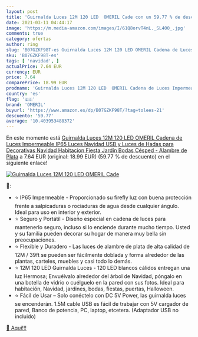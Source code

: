 ```yaml
---
layout: post
title: 'Guirnalda Luces 12M 120 LED  OMERIL Cade con un 59.77 % de descuento'
date: 2021-03-11 04:44:17
image: 'https://m.media-amazon.com/images/I/61Q8orvT4nL._SL400_.jpg'
comments: true
category: ofertas
author: ring
slug: 'B07GZKF98T-es Guirnalda Luces 12M 120 LED OMERIL Cadena de Luces...'
sku: 'B07GZKF98T-es'
tags: [ 'navidad', ]
actualPrice: 7.64 EUR
currency: EUR
price: 7.64
comparePrice: 18.99 EUR
prodname: 'Guirnalda Luces 12M 120 LED  OMERIL Cadena de Luces Impermeable IP65  Luces Navidad USB y Luces de Hadas para Decorativas  Navidad  Habitacion  Fiesta  Jardín  Bodas  Césped - Alambre de Plata'
country: 'es'
flag: '🇪🇸'
brand: 'OMERIL'
buyurl: 'https://www.amazon.es/dp/B07GZKF98T/?tag=tolees-21'
descuento: '59.77'
average: '10.403953488372'
---
```


En este momento está [Guirnalda Luces 12M 120 LED  OMERIL Cadena de Luces Impermeable IP65  Luces Navidad USB y Luces de Hadas para Decorativas  Navidad  Habitacion  Fiesta  Jardín  Bodas  Césped - Alambre de Plata](https://www.amazon.es/dp/B07GZKF98T/?tag=tolees-21) a 7.64 EUR (original: 18.99 EUR) (59.77 %  de descuento) en el siguiente enlace!

[![Guirnalda Luces 12M 120 LED  OMERIL Cade](https://m.media-amazon.com/images/I/61Q8orvT4nL._SL400_.jpg)](https://www.amazon.es/dp/B07GZKF98T/?tag=tolees-21)

🔎:

- ⭐ IP65 Impermeable - Proporcionado su firefly luz con buena protección frente a salpicaduras o rociaduras de agua desde cualquier ángulo. Ideal para uso en interior y exterior.
- ⭐ Seguro y Portátil - Diseño especial en cadena de luces para mantenerlo seguro, incluso si lo enciende durante mucho tiempo. Usted y su familia pueden decorar su hogar de manera muy bella sin preocupaciones.
- ⭐ Flexible y Duradero - Las luces de alambre de plata de alta calidad de 12M / 39ft se pueden ser fácilmente doblada y forma alrededor de las plantas, carteles, muebles y casi todo lo demás.
- ⭐ 12M 120 LED Guirnalda Luces - 120 LED blancos cálidos entregan una luz Hermosa; Envuélvalo alrededor del árbol de Navidad, póngalo en una botella de vidrio o cuélguelo en la pared con sus fotos. Ideal para habitación, Navidad, jardines, bodas, fiestas, puertas, Halloween.
- ⭐ Fácil de Usar – Solo conéctelo con DC 5V Power, las guirnalda luces se encenderán. 1.5M cable USB es fácil de trabajar con 5V cargador de pared, Banco de potencia, PC, laptop, etcetera. (Adaptador USB no incluido)

[🛒 Aquí!!!](https://www.amazon.es/dp/B07GZKF98T/?tag=tolees-21)
